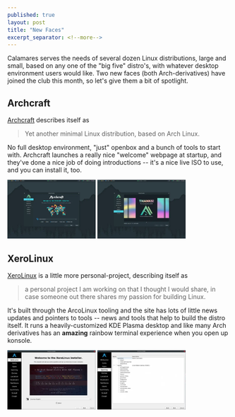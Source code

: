 ```yaml
---
published: true
layout: post
title: "New Faces"
excerpt_separator: <!--more-->
---
```


Calamares serves the needs of several dozen Linux distributions,
large and small, based on any one of the "big five" distro's, with
whatever desktop environment users would like. Two new faces
(both Arch-derivatives) have joined the club this month, so let's give them a bit
of spotlight.

<!--more-->

## Archcraft

[Archcraft](https://archcraft-os.github.io/) describes itself as 

> Yet another minimal Linux distribution, based on Arch Linux.

No full desktop environment, "just" openbox and a bunch of tools to start
with. Archcraft launches a really nice "welcome" webpage at startup,
and they've done a nice job of doing introductions -- it's a nice live ISO to
use, and you can install it, too.

<img src="/images/2021/archcraft_welcome_th.webp" alt="Welcome to Archcraft" width="200" />
<img src="/images/2021/archcraft_install_th.webp" alt="During the installation" width="200" />


## XeroLinux

[XeroLinux](https://xerolinux.online/) is a little more personal-project, describing itself as

> a personal project I am working on that I thought I would share, in case 
> someone out there shares my passion for building Linux.

It's built through the ArcoLinux tooling and the site has lots
of little news updates and pointers to tools -- news and
tools that help to build the distro itself. It runs a heavily-customized
KDE Plasma desktop and like many Arch derivatives has an **amazing**
rainbow terminal experience when you open up konsole.

<img src="/images/2021/xerolinux_welcome.webp" alt="Welcome to XeroLinux" width="200" />
<img src="/images/2021/xerolinux_gaming.webp" alt="It's playtime!" width="200" />
